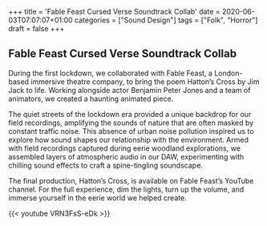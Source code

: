 +++
title = 'Fable Feast Cursed Verse Soundtrack Collab'
date = 2020-06-03T07:07:07+01:00
categories = ["Sound Design"]
tags = ["Folk", "Horror"]
draft = false
+++

## Fable Feast Cursed Verse Soundtrack Collab

During the first lockdown, we collaborated with Fable Feast, a London-based immersive theatre company, to bring the poem Hatton’s Cross by Jim Jack to life. Working alongside actor Benjamin Peter Jones and a team of animators, we created a haunting animated piece.

The quiet streets of the lockdown era provided a unique backdrop for our field recordings, amplifying the sounds of nature that are often masked by constant traffic noise. This absence of urban noise pollution inspired us to explore how sound shapes our relationship with the environment. Armed with field recordings captured during eerie woodland explorations, we assembled layers of atmospheric audio in our DAW, experimenting with chilling sound effects to craft a spine-tingling soundscape.

The final production, Hatton’s Cross, is available on Fable Feast’s YouTube channel. For the full experience, dim the lights, turn up the volume, and immerse yourself in the eerie world we helped create.

{{< youtube VRN3FsS-eDk  >}}


